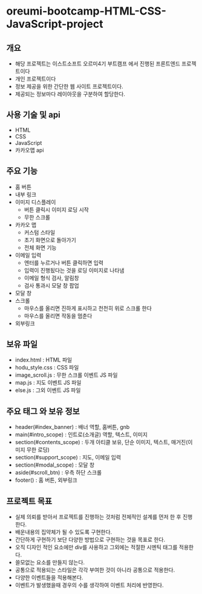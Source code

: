# oreumi-bootcamp-HTML-CSS-JavaScript-project

## 개요

- 해당 프로젝트는 이스트소프트 오르미4기 부트캠프 에서 진행된 프론트엔드 프로젝트이다
- 개인 프로젝트이다
- 정보 제공을 위한 간단한 웹 사이트 프로젝트이다.
- 제공되는 정보마다 레이아웃을 구분하여 할당한다.

## 사용 기술 및 api
 - HTML
 - CSS
 - JavaScript
 - 카카오맵 api

## 주요 기능
- 홈 버튼
- 내부 링크
- 이미지 디스플레이
  - 버튼 클릭시 이미지 로딩 시작
  - 무한 스크롤
- 카카오 맵
  - 커스텀 스타일
  - 초기 화면으로 돌아가기
  - 전체 화면 기능
- 이메일 입력 
  - 엔터를 누르거나 버튼 클릭하면 입력 
  - 입력이 진행됬다는 것을 로딩 이미지로 나타냄 
  - 이메일 형식 검사, 알림창 
  - 검사 통과시 모달 창 팝업
- 모달 창
- 스크롤 
  - 마우스를 올리면 진하게 표시하고 천천히 위로 스크롤 한다
  - 마우스를 올리면 작동을 멈춘다
- 외부링크

## 보유 파일
- index.html : HTML 파일
- hodu_style.css : CSS 파일
- image_scroll.js : 무한 스크롤 이벤트 JS 파일
- map.js : 지도 이벤트 JS 파일
- else.js : 그외 이벤트 JS 파일

## 주요 태그 와 보유 정보
- header(#index_banner) : 배너 역할, 홈버튼, gnb
- main(#intro_scope) : 인트로(소개글) 역할, 텍스트, 이미지
- section(#contents_scope) : 두개 아티클 보유, 단순 이미지, 텍스트, 매거진(이미지 무한 로딩)
- section(#support_scope) : 지도, 이메일 입력
- section(#modal_scope) : 모달 창
- aside(#scroll_btn) : 우측 하단 스크롤
- footer() : 홈 버튼, 외부링크

## 프로젝트 목표
- 실제 의뢰를 받아서 프로젝트를 진행하는 것처럼 전체적인 설계를 먼저 한 후 진행한다.
- 배운내용의 집약체가 될 수 있도록 구현한다.
- 간단하게 구현하기 보단 다양한 방법으로 구현하는 것을 목표로 한다.
- 오직 디자인 적인 요소에만 div를 사용하고 그외에는 적절한 시멘틱 태그를 적용한다.
- 쓸모없는 요소를 만들지 않는다.
- 공통으로 적용되는 스타일은 각각 부여한 것이 아니라 공통으로 적용한다.
- 다양한 이벤트들을 적용해본다.
- 이벤트가 발생했을때 경우의 수를 생각하여 이벤트 처리에 반영한다.

